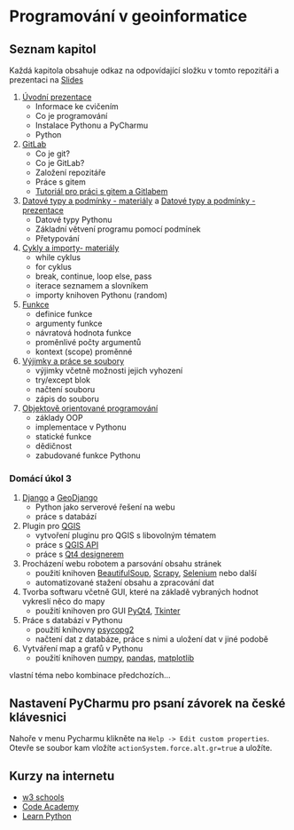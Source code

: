 # Programování v geoinformatice
## Seznam kapitol
Každá kapitola obsahuje odkaz na odpovídající složku v tomto repozitáři a prezentaci na [Slides](https://slides.com)
1. [Úvodní prezentace](https://slides.com/bulva/programovani-v-geoinformatice-uvod)
    * Informace ke cvičením
    * Co je programování
    * Instalace Pythonu a PyCharmu
    * Python
2. [GitLab](https://slides.com/bulva/gitlab)
    * Co je git?
    * Co je GitLab?
    * Založení repozitáře
    * Práce s gitem
    * [Tutoriál pro práci s gitem a Gitlabem](https://github.com/Bulva/python-2022/02-git_a_Gitlab)
3. [Datové typy a podmínky - materiály](https://github.com/Bulva/python-2022/03-datove_typy_a_podminky) a [Datové typy a podmínky - prezentace](https://slides.com/bulva/datove-typy-a-podminky)
    * Datové typy Pythonu
    * Základní větvení programu pomocí podmínek
    * Přetypování
4. [Cykly a importy- materiály](https://github.com/Bulva/python-2022/04-cykly_a_importy)
    * while cyklus
    * for cyklus
    * break, continue, loop else,   pass
    * iterace seznamem a slovníkem
    * importy knihoven Pythonu (random)
5. [Funkce](https://github.com/Bulva/python-2022/04-cykly_a_importy)
    * definice funkce
    * argumenty funkce
    * návratová hodnota funkce
    * proměnlivé počty argumentů
    * kontext (scope) proměnné
6. [Výjimky a práce se soubory](https://github.com/Bulva/python-2022/06-vyjimky_a_prace_se_soubory)
    * výjimky včetně možnosti jejich vyhození
    * try/except blok
    * načtení souboru
    * zápis do souboru
7. [Objektově orientované programování](https://github.com/Bulva/python-2022/07-objektove_orientovane_programovani)
    * základy OOP
    * implementace v Pythonu
    * statické funkce
    * dědičnost
    * zabudované funkce Pythonu


### Domácí úkol 3
1. [Django](https://www.djangoproject.com/) a [GeoDjango](https://docs.djangoproject.com/en/2.1/ref/contrib/gis/)
    * Python jako serverové řešení na webu
    * práce s databází
2. Plugin pro [QGIS](https://docs.qgis.org/testing/en/docs/pyqgis_developer_cookbook/plugins.html)
    * vytvoření pluginu pro QGIS s libovolným tématem
    * práce s [QGIS API](https://qgis.org/api/)
    * práce s [Qt4 designerem](http://doc.qt.io/archives/qt-4.8/designer-manual.html)
3. Procházení webu robotem a parsování obsahu stránek
    * použití knihoven [BeautifulSoup](https://www.crummy.com/software/BeautifulSoup/bs4/doc/), [Scrapy](https://scrapy.org/), [Selenium](https://selenium-python.readthedocs.io/) nebo další
    * automatizované stažení obsahu a zpracování dat
4. Tvorba softwaru včetně GUI, které na základě vybraných hodnot vykreslí něco do mapy
    * použití knihoven pro GUI [PyQt4](https://www.riverbankcomputing.com/software/pyqt/download), [Tkinter](https://wiki.python.org/moin/TkInter)
5. Práce s databází v Pythonu
    * použití knihovny [psycopg2](http://initd.org/psycopg/)
    * načtení dat z databáze, práce s nimi a uložení dat v jiné podobě
6. Vytváření map a grafů v Pythonu
    * použití knihoven [numpy](http://www.numpy.org/), [pandas](https://pandas.pydata.org/), [matplotlib](https://matplotlib.org/)

vlastní téma nebo kombinace předchozích...


## Nastavení PyCharmu pro psaní závorek na české klávesnici
Nahoře v menu Pycharmu klikněte na `Help -> Edit custom properties`. Otevře se soubor kam vložíte `actionSystem.force.alt.gr=true` a uložíte.

## Kurzy na internetu
* [w3 schools](https://www.w3schools.com/python/)
* [Code Academy](https://www.codecademy.com/learn/learn-python)
* [Learn Python](https://www.learnpython.org/)
